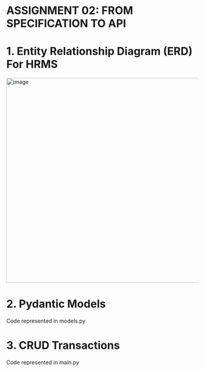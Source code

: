 # ASSIGNMENT 02: FROM SPECIFICATION TO API
# 1. Entity Relationship Diagram (ERD) For HRMS  
<img width="538" alt="image" src="https://github.com/user-attachments/assets/58fb77a5-8669-40ca-89e3-c9f151878dbe" />


# 2. Pydantic Models  
Code represented in models.py 

# 3. CRUD Transactions  
Code represented in main.py


